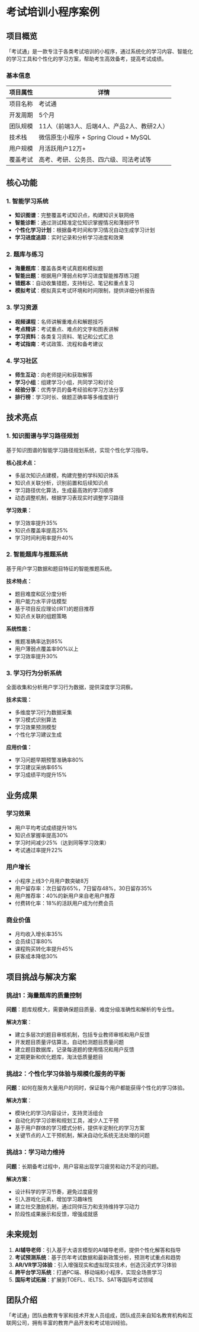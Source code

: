 # 考试培训小程序案例

## 项目概览

「考试通」是一款专注于各类考试培训的小程序，通过系统化的学习内容、智能化的学习工具和个性化的学习方案，帮助考生高效备考，提高考试成绩。

### 基本信息

| 项目属性 | 详情 |
| --- | --- |
| 项目名称 | 考试通 |
| 开发周期 | 5个月 |
| 团队规模 | 11人（前端3人、后端4人、产品2人、教研2人） |
| 技术栈 | 微信原生小程序 + Spring Cloud + MySQL |
| 用户规模 | 月活跃用户12万+ |
| 覆盖考试 | 高考、考研、公务员、四六级、司法考试等 |

## 核心功能

### 1. 智能学习系统

- **知识图谱**：完整覆盖考试知识点，构建知识关联网络
- **智能诊断**：通过测试精准定位知识掌握情况和薄弱环节
- **个性化学习计划**：根据备考时间和学习情况自动生成学习计划
- **学习进度追踪**：实时记录和分析学习进度和效果

### 2. 题库与练习

- **海量题库**：覆盖各类考试真题和模拟题
- **智能出题**：根据用户薄弱点和学习进度智能推荐练习题
- **错题本**：自动收集错题，支持标记、笔记和重点复习
- **模拟考试**：模拟真实考试环境和时间限制，提供详细分析报告

### 3. 学习资源

- **视频课程**：名师讲解重难点和解题技巧
- **考点精讲**：考试重点、难点的文字和图表讲解
- **学习资料**：各类复习资料、笔记和公式汇总
- **考试指南**：考试政策、流程和备考建议

### 4. 学习社区

- **师生互动**：向老师提问和获取解答
- **学习小组**：组建学习小组，共同学习和讨论
- **经验分享**：优秀学员的备考经验和学习方法分享
- **排行榜**：学习时长、做题正确率等多维度排行

## 技术亮点

### 1. 知识图谱与学习路径规划

基于知识图谱的智能学习路径规划系统，实现个性化学习指导。

**核心技术点：**

- 多层次知识点建模，构建完整的学科知识体系
- 知识点关联分析，识别前置和后续知识点
- 学习路径优化算法，生成最高效的学习顺序
- 动态调整机制，根据学习表现实时调整学习路径

**学习效果：**

- 学习效率提升35%
- 知识点覆盖率提高25%
- 学习时间利用率提升40%

### 2. 智能题库与推题系统

基于用户学习数据和题目特征的智能推题系统。

**技术特点：**

- 题目难度和区分度分析
- 用户能力水平评估模型
- 基于项目反应理论(IRT)的题目推荐
- 知识点关联的组题策略

**系统性能：**

- 推题准确率达到85%
- 用户薄弱点覆盖率90%以上
- 学习效率提升30%

### 3. 学习行为分析系统

全面收集和分析用户学习行为数据，提供深度学习洞察。

**技术实现：**

- 多维度学习行为数据采集
- 学习模式识别算法
- 学习效果预测模型
- 个性化学习建议生成

**应用价值：**

- 学习问题早期预警准确率80%
- 学习建议采纳率65%
- 学习成绩平均提升15%

## 业务成果

### 学习效果

- 用户平均考试成绩提升18%
- 知识点掌握率提高30%
- 学习时间减少25%（达到同等学习效果）
- 考试通过率提升22%

### 用户增长

- 小程序上线3个月用户数突破8万
- 用户留存率：次日留存65%，7日留存48%，30日留存35%
- 用户推荐率：40%的新用户来自老用户推荐
- 付费转化率：18%的活跃用户成为付费会员

### 商业价值

- 月均收入增长率35%
- 会员续订率80%
- 课程购买转化率提升45%
- 获客成本降低30%

## 项目挑战与解决方案

### 挑战1：海量题库的质量控制

**问题**：题库规模大，需要确保题目质量、难度分级准确性和解析的专业性。

**解决方案**：
- 建立多层次的题目审核机制，包括专业教师审核和用户反馈
- 开发题目质量评估算法，自动检测题目质量问题
- 建立题目数据库，记录每道题的使用情况和用户反馈
- 定期更新和优化题库，淘汰低质量题目

### 挑战2：个性化学习体验与规模化服务的平衡

**问题**：如何在服务大量用户的同时，保证每个用户都能获得个性化的学习体验。

**解决方案**：
- 模块化的学习内容设计，支持灵活组合
- 自动化的学习诊断和规划工具，减少人工干预
- 基于用户群体的学习模式分析，提供半定制化的学习方案
- 关键节点的人工干预机制，解决自动化系统无法处理的问题

### 挑战3：学习动力维持

**问题**：长期备考过程中，用户容易出现学习疲劳和动力不足的问题。

**解决方案**：
- 设计科学的学习节奏，避免过度疲劳
- 引入游戏化元素，增加学习趣味性
- 建立社交激励机制，通过同伴压力和支持维持学习动力
- 阶段性成果展示和反馈，增强成就感

## 未来规划

1. **AI辅导老师**：引入基于大语言模型的AI辅导老师，提供个性化解答和指导
2. **考试预测系统**：基于历年考试数据和最新政策分析，预测考试重点和趋势
3. **AR/VR学习体验**：引入增强现实和虚拟现实技术，创造沉浸式学习体验
4. **跨平台学习系统**：打通PC端、移动端和小程序，实现全场景学习
5. **国际考试拓展**：扩展到TOEFL、IELTS、SAT等国际考试领域

## 团队介绍

「考试通」团队由教育专家和技术开发人员组成，团队成员来自知名教育机构和互联网公司，拥有丰富的教育产品开发和考试培训经验。

